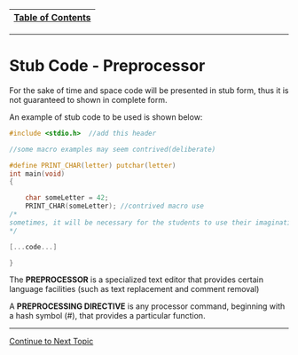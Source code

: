 |[Table of Contents](/00-Table-of-Contents.md)|
|---|

---

# Stub Code - Preprocessor

For the sake of time and space code will be presented in stub form, thus it is not guaranteed to shown in complete form.

An example of stub code to be used is shown below:

```c
#include <stdio.h>  //add this header

//some macro examples may seem contrived(deliberate)

#define PRINT_CHAR(letter) putchar(letter)
int main(void)
{

    char someLetter = 42;
    PRINT_CHAR(someLetter); //contrived macro use
/*
sometimes, it will be necessary for the students to use their imagination as to genuine implementations
*/

[...code...]

}
```

The **PREPROCESSOR** is a specialized text editor that provides certain language facilities \(such as text replacement and comment removal\)

A **PREPROCESSING DIRECTIVE** is any processor command, beginning with a hash symbol \(\#\), that provides a particular function.

---

<a href="https://github.com/CyberTrainingUSAF/05-C-Programming/blob/master/10_Preprocessor/03_directives.md" rel="Continue to Next Topic"> Continue to Next Topic </a>
